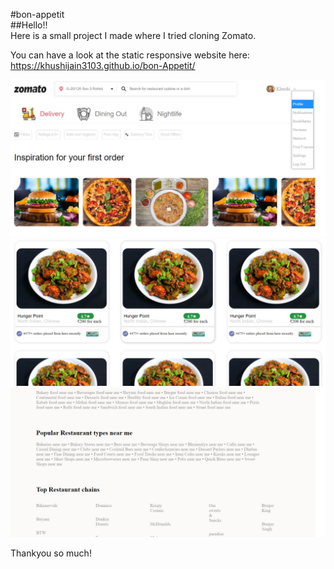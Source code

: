#bon-appetit
<br>
##Hello!!
<br>
Here is a small project I made where I tried cloning Zomato.

You can have a look at the static responsive website here:  https://khushijain3103.github.io/bon-Appetit/





<img src="images/ss.jpeg">

<img src="images/ss1.jpeg">

<img src="images/ss2.jpeg">

Thankyou so much!